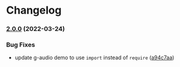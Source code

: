 # Changelog

### [2.0.0](https://www.github.com/Financial-Times/origami/compare/g-audio-v1.0.7...g-audio-v2.0.0) (2022-03-24)


### Bug Fixes

* update g-audio demo to use `import` instead of `require` ([a94c7aa](https://www.github.com/Financial-Times/origami/commit/a94c7aa166d2511a0007cb28eb81d0656989e6a5))
